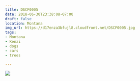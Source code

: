 ```yaml
---
title: DSCF0005
date: 2018-06-30T23:38:08-07:00
draft: false
location: Montana
img_url: https://d17enza3bfujl8.cloudfront.net/DSCF0005.jpg
tags:
- Montana
- Kenai
- dogs
- cars
- trees

---
```


![](https://d17enza3bfujl8.cloudfront.net/DSCF0005.jpg)

